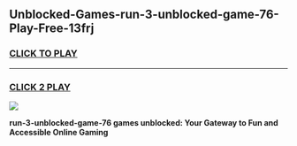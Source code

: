 
## Unblocked-Games-run-3-unblocked-game-76-Play-Free-13frj
<h3>
<a href="https://premium76.site?title=run-3-unblocked-game-76&ref=24M">CLICK TO PLAY</a></h3>
<hr>

<h3>
<a href="https://premium76.site?title=run-3-unblocked-game-76&ref=24M">CLICK 2 PLAY</a>
  
</h3>

<a href="https://premium76.site?title=run-3-unblocked-game-76&ref=24M"><img src="https://clearcache.store/games.png"></a>


**run-3-unblocked-game-76 games unblocked: Your Gateway to Fun and Accessible Online Gaming**
